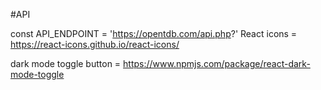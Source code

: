 #API

const API_ENDPOINT = 'https://opentdb.com/api.php?'
React icons = https://react-icons.github.io/react-icons/

dark mode toggle button = https://www.npmjs.com/package/react-dark-mode-toggle
